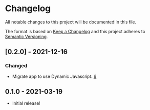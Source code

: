 # Changelog
All notable changes to this project will be documented in this file.

The format is based on [Keep a Changelog](http://keepachangelog.com/en/1.0.0/)
and this project adheres to [Semantic Versioning](http://semver.org/spec/v2.0.0.html).

## [0.2.0] - 2021-12-16
### Changed
- Migrate app to use Dynamic Javascript.
  [6](https://github.com/OSC/bc_osc_schrodinger/pull/6)

## 0.1.0 - 2021-03-19
- Initial release!

[Unreleased]: https://github.com/OSC/bc_osc_schrodinger/compare/v0.2.0...HEAD
[0.0.2]: https://github.com/OSC/bc_osc_schrodinger/compare/v0.1.0...v0.2.0
